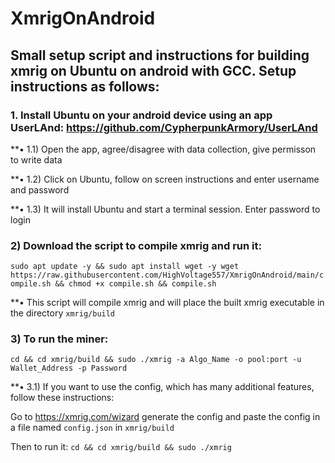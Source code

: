 # XmrigOnAndroid
## Small setup script and instructions for building xmrig on Ubuntu on android with GCC. Setup instructions as follows:

### 1. Install Ubuntu on your android device using an app UserLAnd: https://github.com/CypherpunkArmory/UserLAnd
**• 1.1) Open the app, agree/disagree with data collection, give permisson to write data

**• 1.2) Click on Ubuntu, follow on screen instructions and enter username and password

**• 1.3) It will install Ubuntu and start a terminal session. Enter password to login
### 2) Download the script to compile xmrig and run it:
```sudo apt update -y && sudo apt install wget -y wget https://raw.githubusercontent.com/HighVoltage557/XmrigOnAndroid/main/compile.sh && chmod +x compile.sh && compile.sh```

**•  This script will compile xmrig and will place the built xmrig executable in the directory `xmrig/build`

### 3) To run the miner:
```cd && cd xmrig/build && sudo ./xmrig -a Algo_Name -o pool:port -u Wallet_Address -p Password```

**• 3.1) If you want to use the config, which has many additional features, follow these instructions:

Go to https://xmrig.com/wizard generate the config and paste the config in a file named `config.json` in `xmrig/build`

Then to run it:
```cd && cd xmrig/build && sudo ./xmrig```
